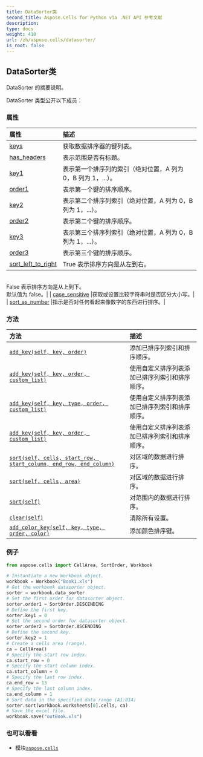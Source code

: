 ```yaml
---
title: DataSorter类
second_title: Aspose.Cells for Python via .NET API 参考文献
description:
type: docs
weight: 410
url: /zh/aspose.cells/datasorter/
is_root: false
---
```

## DataSorter类
DataSorter 的摘要说明。



DataSorter 类型公开以下成员：

### 属性
|属性|描述|
| :- | :- |
| [keys](/cells/python-net/zh/aspose.cells/datasorter/keys) |获取数据排序器的键列表。|
| [has_headers](/cells/python-net/zh/aspose.cells/datasorter/has_headers) |表示范围是否有标题。|
| [key1](/cells/python-net/zh/aspose.cells/datasorter/key1) |表示第一个排序列的索引（绝对位置，A 列为 0，B 列为 1，...）。|
| [order1](/cells/python-net/zh/aspose.cells/datasorter/order1) |表示第一个键的排序顺序。|
| [key2](/cells/python-net/zh/aspose.cells/datasorter/key2) |表示第二个排序列索引（绝对位置，A 列为 0，B 列为 1，...）。|
| [order2](/cells/python-net/zh/aspose.cells/datasorter/order2) |表示第二个键的排序顺序。|
| [key3](/cells/python-net/zh/aspose.cells/datasorter/key3) |表示第三个排序列索引（绝对位置，A 列为 0，B 列为 1，...）。|
| [order3](/cells/python-net/zh/aspose.cells/datasorter/order3) |表示第三个键的排序顺序。|
| [sort_left_to_right](/cells/python-net/zh/aspose.cells/datasorter/sort_left_to_right) |True 表示排序方向是从左到右。<br/>False 表示排序方向是从上到下。<br/>默认值为 false。|
| [case_sensitive](/cells/python-net/zh/aspose.cells/datasorter/case_sensitive) |获取或设置比较字符串时是否区分大小写。|
| [sort_as_number](/cells/python-net/zh/aspose.cells/datasorter/sort_as_number) |指示是否对任何看起来像数字的东西进行排序。|


### 方法
|方法|描述|
| :- | :- |
| [`add_key(self, key, order)`](/cells/python-net/zh/aspose.cells/datasorter/add_key/#int-aspose.cells.sortorder) |添加已排序列索引和排序顺序。|
| [`add_key(self, key, order, custom_list)`](/cells/python-net/zh/aspose.cells/datasorter/add_key/#int-aspose.cells.sortorder-str) |使用自定义排序列表添加已排序列索引和排序顺序。|
| [`add_key(self, key, type, order, custom_list)`](/cells/python-net/zh/aspose.cells/datasorter/add_key/#int-aspose.cells.sortontype-aspose.cells.sortorder-any) |使用自定义排序列表添加已排序列索引和排序顺序。|
| [`add_key(self, key, order, custom_list)`](/cells/python-net/zh/aspose.cells/datasorter/add_key/#int-aspose.cells.sortorder-list) |使用自定义排序列表添加已排序列索引和排序顺序。|
| [`sort(self, cells, start_row, start_column, end_row, end_column)`](/cells/python-net/zh/aspose.cells/datasorter/sort/#aspose.cells.cells-int-int-int-int) |对区域的数据进行排序。|
| [`sort(self, cells, area)`](/cells/python-net/zh/aspose.cells/datasorter/sort/#aspose.cells.cells-aspose.cells.cellarea) |对区域的数据进行排序。|
| [`sort(self)`](/cells/python-net/zh/aspose.cells/datasorter/sort/#) |对范围内的数据进行排序。|
| [`clear(self)`](/cells/python-net/zh/aspose.cells/datasorter/clear/#) |清除所有设置。|
| [`add_color_key(self, key, type, order, color)`](/cells/python-net/zh/aspose.cells/datasorter/add_color_key/#int-aspose.cells.sortontype-aspose.cells.sortorder-aspose.pydrawing.color) |添加颜色排序键。|



### 例子

```python
from aspose.cells import CellArea, SortOrder, Workbook

# Instantiate a new Workbook object.
workbook = Workbook("Book1.xls")
# Get the workbook datasorter object.
sorter = workbook.data_sorter
# Set the first order for datasorter object.
sorter.order1 = SortOrder.DESCENDING
# Define the first key.
sorter.key1 = 0
# Set the second order for datasorter object.
sorter.order2 = SortOrder.ASCENDING
# Define the second key.
sorter.key2 = 1
# Create a cells area (range).
ca = CellArea()
# Specify the start row index.
ca.start_row = 0
# Specify the start column index.
ca.start_column = 0
# Specify the last row index.
ca.end_row = 13
# Specify the last column index.
ca.end_column = 1
# Sort data in the specified data range (A1:B14)
sorter.sort(workbook.worksheets[0].cells, ca)
# Save the excel file.
workbook.save("outBook.xls")

```

### 也可以看看
* 模块[`aspose.cells`](..)
